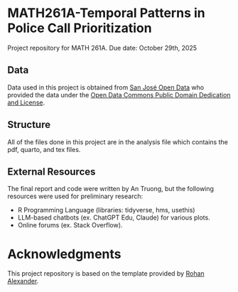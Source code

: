 # MATH261A-Temporal Patterns in Police Call Prioritization
Project repository for MATH 261A.
Due date: October 29th, 2025

## Data 

Data used in this project is obtained from [San José Open Data](https://data.sanjoseca.gov/) who provided the data under the [Open Data Commons Public Domain Dedication and License](https://opendatacommons.org/licenses/pddl/1-0/).

## Structure 
All of the files done in this project are in the analysis file which contains the pdf, quarto, and tex files. 

## External Resources

The final report and code were written by An Truong, but the following resources were used for preliminary research:

* R Programming Language (libraries: tidyverse, hms, usethis)
* LLM-based chatbots (ex. ChatGPT Edu, Claude) for various plots. 
* Online forums (ex. Stack Overflow).

# Acknowledgments

This project repository is based on the template provided by [Rohan Alexander](https://github.com/RohanAlexander/starter_folder/tree/main).
